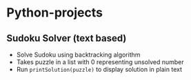 # Python-projects

## Sudoku Solver (text based)
+ Solve Sudoku using backtracking algorithm
+ Takes puzzle in a list with 0 representing unsolved number
+ Run `printSolution(puzzle)` to display solution in plain text
